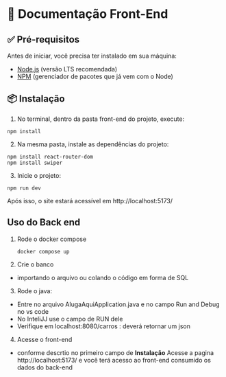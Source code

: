 # 🚗 Documentação Front-End

## ✅ Pré-requisitos

Antes de iniciar, você precisa ter instalado em sua máquina:

- [Node.js](https://nodejs.org/) (versão LTS recomendada)
- [NPM](https://www.npmjs.com/) (gerenciador de pacotes que já vem com o Node)

## 📦 Instalação

1. No terminal, dentro da pasta front-end do projeto, execute:

```
npm install
```

2. Na mesma pasta, instale as dependências do projeto:
```
npm install react-router-dom
npm install swiper
```

3. Inicie o projeto:
```
npm run dev
```

Após isso, o site estará acessível em http://localhost:5173/

## Uso do Back end

1. Rode o docker compose
   ```
   docker compose up
   ```
2. Crie o banco
- importando o arquivo ou colando o código em forma de SQL 
3. Rode o java:
   
- Entre no arquivo AlugaAquiApplication.java e no campo Run and Debug no vs code
- No InteliJJ use o campo de RUN dele
- Verifique em localhost:8080/carros : deverá retornar um json
4. Acesse o front-end
- conforme descrtio no primeiro campo de **Instalação** Acesse a pagina http://localhost:5173/ e você terá acesso ao front-end consumido os dados do back-end
